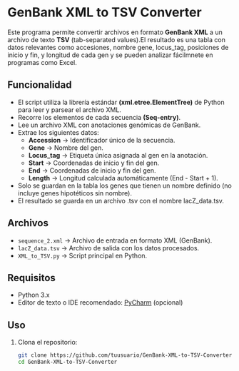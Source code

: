 # GenBank XML to TSV Converter

Este programa permite convertir archivos en formato **GenBank XML** a un archivo de texto **TSV** (tab-separated values).El resultado es una tabla con datos relevantes como accesiones, nombre gene, locus_tag, posiciones de inicio y fin, y longitud de cada gen y se pueden analizar fácilmnete en programas como Excel.

## Funcionalidad
- El script utiliza la librería estándar **(xml.etree.ElementTree)** de Python para leer y parsear el archivo XML.
- Recorre los elementos de cada secuencia **(Seq-entry)**.
- Lee un archivo XML con anotaciones genómicas de GenBank.
- Extrae los siguientes datos:
  - **Accession** → Identificador único de la secuencia.
  - **Gene** → Nombre del gen.
  - **Locus_tag** → Etiqueta única asignada al gen en la anotación.
  - **Start** → Coordenadas de inicio y fin del gen.
  - **End** → Coordenadas de inicio y fin del gen.
  - **Length** → Longitud calculada automáticamente (End - Start + 1).
- Solo se guardan en la tabla los genes que tienen un nombre definido
    (no incluye genes hipotéticos sin nombre).
- El resultado se guarda en un archivo .tsv con el nombre lacZ_data.tsv.

## Archivos
- `sequence_2.xml` → Archivo de entrada en formato XML (GenBank).  
- `lacZ_data.tsv` → Archivo de salida con los datos procesados.  
- `XML_to_TSV.py` → Script principal en Python.

## Requisitos
- Python 3.x  
- Editor de texto o IDE recomendado: [PyCharm](https://www.jetbrains.com/pycharm/) (opcional)

## Uso

1. Clona el repositorio:
   ```bash
   git clone https://github.com/tuusuario/GenBank-XML-to-TSV-Converter.git
   cd GenBank-XML-to-TSV-Converter
